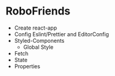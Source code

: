 # RoboFriends
<ul>
  <li>Create react-app</li>
  <li>Config Eslint/Prettier and EditorConfig</li>
  <li>Styled-Components
    <ul>
      <li>Global Style</li>
    </ul>
  </li>
  <li>Fetch</li>
  <li>State</li>
  <li>Properties</li>
</ul>
